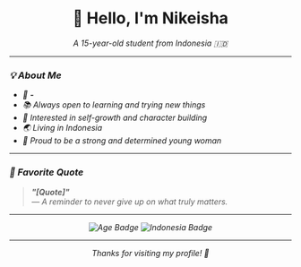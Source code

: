 <h1 align="center">👋 Hello, I'm Nikeisha</h1>

<p align="center">
  <em>A 15-year-old student from Indonesia 🇮🇩 <br>
</p>

---

### 💡 About Me

- 🎯 **-**  
- 📚 Always open to learning and trying new things  
- 🌱 Interested in self-growth and character building  
- 🌏 Living in Indonesia  
- 👩 Proud to be a strong and determined young woman  

---

### 💬 Favorite Quote

> **"[Quote]"**  
> *— A reminder to never give up on what truly matters.*

---

<p align="center">
  <img src="https://img.shields.io/badge/Age-15-lightgrey" alt="Age Badge"/>
  <img src="https://img.shields.io/badge/Nationality-Indonesia-red" alt="Indonesia Badge"/>
</p>

---

<p align="center">
  <em>Thanks for visiting my profile! 💙</em>
</p>
